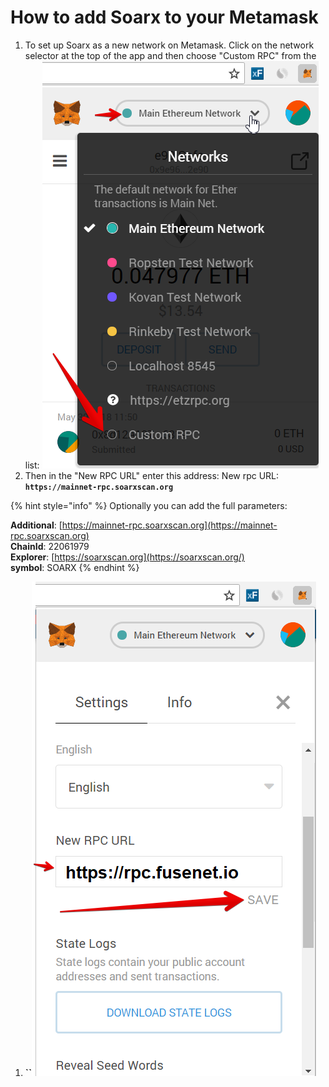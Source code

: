 # How to add Soarx to your Metamask

1. To set up Soarx as a new network on Metamask. Click on the network selector at the top of the app and then choose "Custom RPC" from the list:   ![](.gitbook/assets/etz1%20%281%29.png)  
2. Then in the "New RPC URL" enter this address: New rpc URL: **`https://mainnet-rpc.soarxscan.org`**

{% hint style="info" %}
Optionally you can add the full parameters:

**Additional**: [https://mainnet-rpc.soarxscan.org](https://mainnet-rpc.soarxscan.org)  
**ChainId**: 22061979  
**Explorer**: [https://soarxscan.org](https://soarxscan.org/)  
**symbol**: SOARX
{% endhint %}

1. **\`\`**![](.gitbook/assets/ez2.png)

